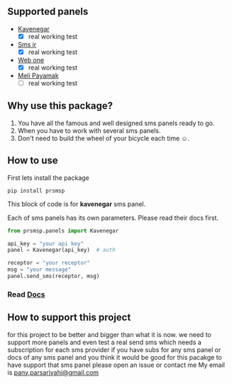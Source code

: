 ## Supported panels

* [Kavenegar](http://kavenegar.com)
    - [x] real working test
* [Sms ir](http://sms.ir)
    - [X] real working test
* [Web one](http://webone-sms.ir)
    - [x] real working test
* [Meli Payamak](https://www.melipayamak.com)
    - [ ] real working test

## Why use this package?

1.  You have all the famous and well designed sms panels ready to go.
2.  When you have to work with several sms panels.
3.  Don't need to build the wheel of your bicycle each time ☺.

## How to use

First lets install the package
```shell
pip install prsmsp
```

This block of code is for **kavenegar** sms panel.

Each of sms panels has its own parameters. Please read their docs first.

```python
from prsmsp.panels import Kavenegar

api_key = "your api key"
panel = Kavenegar(api_key)  # auth

receptor = "your receptor"
msg = "your message"
panel.send_sms(receptor, msg)
```
### Read [Docs](https://prsmsp.readthedocs.io/)


## How to support this project
for this project to be better and bigger than what it is now.
we need to support more panels and even test a real send sms which needs a subscription for each sms provider 
if you have subs for any sms panel or docs of any sms panel and you think it would be good for this pacakge to have support that sms panel please open an issue or contact me
My email is pany.parsariyahi@gmail.com
